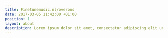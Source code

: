 ```yaml
---
title: Finetunemusic.nl/overons
date: 2017-03-05 11:42:00 +01:00
position: 1
layout: about
description: Lorem ipsum dolor sit amet, consectetur adipiscing elit unde omnis.
---
```


